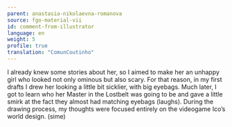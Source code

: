 ```yaml
---
parent: anastasia-nikolaevna-romanova
source: fgo-material-vii
id: comment-from-illustrator
language: en
weight: 5
profile: true
translation: "ComunCoutinho"
---
```


I already knew some stories about her, so I aimed to make her an unhappy girl who looked not only ominous but also scary. For that reason, in my first drafts I drew her looking a little bit sicklier, with big eyebags. Much later, I got to learn who her Master in the Lostbelt was going to be and gave a little smirk at the fact they almost had matching eyebags (laughs). During the drawing process, my thoughts were focused entirely on the videogame Ico’s world design. (sime)
